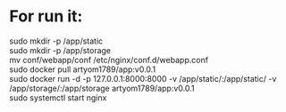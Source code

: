 # For run it:  
sudo mkdir -p /app/static  
sudo mkdir -p /app/storage  
mv conf/webapp/conf /etc/nginx/conf.d/webapp.conf  
sudo docker pull artyom1789/app:v0.0.1   
sudo docker run -d -p 127.0.0.1:8000:8000 -v /app/static/:/app/static/ -v /app/storage/:/app/storage artyom1789/app:v0.0.1   
sudo systemctl start nginx  
